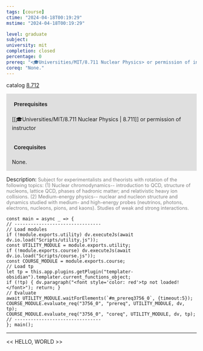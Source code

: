 ```yaml
---
tags: [course]
ctime: "2024-04-18T00:19:29"
mstime: "2024-04-18T00:19:29"

level: graduate
subject: 
university: mit
completion: closed
percentage: 0
prereq: "<🎓Universities/MIT/8.711 Nuclear Physics> or permission of instructor"
coreq: "None."
---
```


catalog [8.712](http://student.mit.edu/catalog/m8b.html#8.712)

<span style="display: block; padding: 15px; background-color: rgb(100, 100, 100, 0.2);"><font id="m_prereq3756_0" style="display: block; font-family: Arial, sans-serif; font-weight: bold; padding: 5px">Prerequisites</font><br><span id="prereq3756_0">[[🎓Universities/MIT/8.711 Nuclear Physics | 8.711]] or permission of instructor</span></span>
<span style="display: block; padding: 15px; background-color: rgb(100, 100, 100, 0.2);"><font id="m_coreq3756_0" style="display: block; font-family: Arial, sans-serif; font-weight: bold; padding: 5px">Corequisites</font><br><span id="coreq3756_0">None.</span></span>

<font style="">Description:</font>
<font style="color: grey; font-size: 0.8rem;">Subject for experimentalists and theorists with rotation of the following topics: (1) Nuclear chromodynamics-- introduction to QCD, structure of nucleons, lattice QCD, phases of hadronic matter; and relativistic heavy ion collisions. (2) Medium-energy physics-- nuclear and nucleon structure and dynamics studied with medium- and high-energy probes (neutrinos, photons, electrons, nucleons, pions, and kaons). Studies of weak and strong interactions.</font>

```dataviewjs
const main = async _ => {
// --------------------------------
// Load modules
if (!module.exports.utility) dv.executeJs(await dv.io.load("Scripts/utility.js"));
const UTILITY_MODULE = module.exports.utility;
if (!module.exports.course) dv.executeJs(await dv.io.load("Scripts/course.js"));
const COURSE_MODULE = module.exports.course;
// Load tp
let tp = this.app.plugins.getPlugin("templater-obsidian").templater.current_functions_object;
if (!tp) { dv.paragraph("<font style='color: red'>tp not loaded!</font>"); return; }
// Evaluate
await UTILITY_MODULE.waitForElements(`#m_prereq3756_0`, {timeout:5});
COURSE_MODULE.evaluate_req("3756_0", "prereq", UTILITY_MODULE, dv, tp);
COURSE_MODULE.evaluate_req("3756_0", "coreq", UTILITY_MODULE, dv, tp);
// --------------------------------
}; main();
```

---

<< HELLO, WORLD >>
